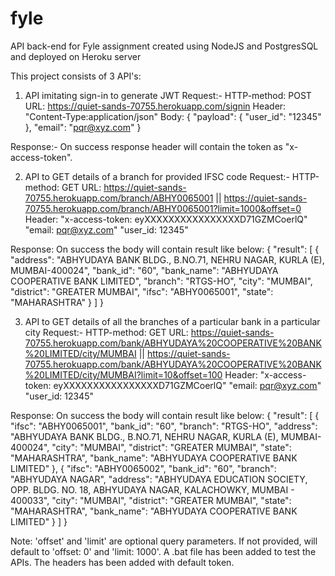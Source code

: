 # fyle
API back-end for Fyle assignment created using NodeJS and PostgresSQL and deployed on Heroku server

This project consists of 3 API's:

1. API imitating sign-in to generate JWT
Request:-
HTTP-method: POST
URL: https://quiet-sands-70755.herokuapp.com/signin
Header: "Content-Type:application/json"
Body:
{
	"payload": {
		"user_id": "12345"
	},
	"email": "pqr@xyz.com"
}

Response:-
On success response header will contain the token as "x-access-token".


2. API to GET details of a branch for provided IFSC code
Request:-
HTTP-method: GET
URL: https://quiet-sands-70755.herokuapp.com/branch/ABHY0065001 || https://quiet-sands-70755.herokuapp.com/branch/ABHY0065001?limit=1000&offset=0
Header: "x-access-token: eyXXXXXXXXXXXXXXXXD71GZMCoerlQ"
        "email: pqr@xyz.com"
        "user_id: 12345"
        
Response:
On success the body will contain result like below:
{
    "result": [
        {
            "address": "ABHYUDAYA BANK BLDG., B.NO.71, NEHRU NAGAR, KURLA (E), MUMBAI-400024",
            "bank_id": "60",
            "bank_name": "ABHYUDAYA COOPERATIVE BANK LIMITED",
            "branch": "RTGS-HO",
            "city": "MUMBAI",
            "district": "GREATER MUMBAI",
            "ifsc": "ABHY0065001",
            "state": "MAHARASHTRA"
        }
    ]
}


3. API to GET details of all the branches of a particular bank in a particular city
Request:-
HTTP-method: GET
URL: https://quiet-sands-70755.herokuapp.com/bank/ABHYUDAYA%20COOPERATIVE%20BANK%20LIMITED/city/MUMBAI || https://quiet-sands-70755.herokuapp.com/bank/ABHYUDAYA%20COOPERATIVE%20BANK%20LIMITED/city/MUMBAI?limit=10&offset=100
Header: "x-access-token: eyXXXXXXXXXXXXXXXXD71GZMCoerlQ"
        "email: pqr@xyz.com"
        "user_id: 12345"
        
Response:
On success the body will contain result like below:
{
    "result": [
        {
            "ifsc": "ABHY0065001",
            "bank_id": "60",
            "branch": "RTGS-HO",
            "address": "ABHYUDAYA BANK BLDG., B.NO.71, NEHRU NAGAR, KURLA (E), MUMBAI-400024",
            "city": "MUMBAI",
            "district": "GREATER MUMBAI",
            "state": "MAHARASHTRA",
            "bank_name": "ABHYUDAYA COOPERATIVE BANK LIMITED"
        },
        {
            "ifsc": "ABHY0065002",
            "bank_id": "60",
            "branch": "ABHYUDAYA NAGAR",
            "address": "ABHYUDAYA EDUCATION SOCIETY, OPP. BLDG. NO. 18, ABHYUDAYA NAGAR, KALACHOWKY, MUMBAI - 400033",
            "city": "MUMBAI",
            "district": "GREATER MUMBAI",
            "state": "MAHARASHTRA",
            "bank_name": "ABHYUDAYA COOPERATIVE BANK LIMITED"
        }
    ]
}

Note: 'offset' and 'limit' are optional query parameters. If not provided, will default to 'offset: 0' and 'limit: 1000'.
A .bat file has been added to test the APIs. The headers has been added with default token.
